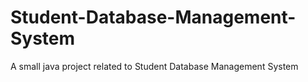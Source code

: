 # Student-Database-Management-System
A small java project related to Student Database Management System
